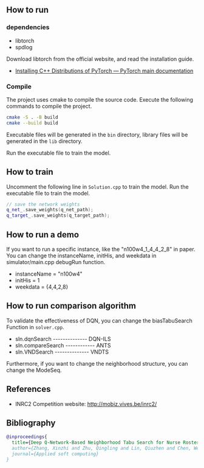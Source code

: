 ## How to run

### dependencies

- libtorch
- spdlog

Download libtorch from the official website, and read the installation guide.

- [Installing C++ Distributions of PyTorch — PyTorch main documentation](https://pytorch.org/cppdocs/installing.html)

### Compile

The project uses cmake to compile the source code. Execute the following commands to compile the project.

```bash
cmake -S . -B build
cmake --build build
```

Executable files will be generated in the `bin` directory, library files will be generated in the `lib` directory.

Run the executable file to train the model.

## How to train

Uncomment the following line in `Solution.cpp` to train the model. Run the executable file to train the model.

```cpp
// save the network weights
q_net_.save_weights(q_net_path);
q_target_.save_weights(q_target_path);
```

## How to run a demo

If you want to run a specific instance, like the "n100w4_1_4_4_2_8" in paper. You can change the instanceName, initHis, and weekdata in simulator/main.cpp debugRun function. 

- instanceName = "n100w4"
- initHis = 1
- weekdata = {4,4,2,8}

## How to run comparison algorithm
To validate the effectiveness of DQN, you can change the biasTabuSearch Function in `solver.cpp`.

- sln.dqnSearch -------------- DQN-ILS
- sln.compareSearch ------------ ANTS
- sln.VNDSearch -------------- VNDTS

Furthermore, if you want to change the neighborhood structure, you can change the ModeSeq.

## References

- INRC2 Competition website: http://mobiz.vives.be/inrc2/

## Bibliography

```bibtex
@inproceedings{
  title={Deep Q-Network-Based Neighborhood Tabu Search for Nurse Rostering Problem},
  author={Zhang, Xinzhi and Zhu, Qingling and Lin, Qiuzhen and Chen, Wei-Neng and Li, Jianqiang and Coello Coello, Carlos Artemio},
  journal={Applied soft computing}
}
```
